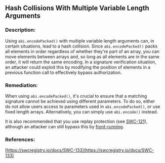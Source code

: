 ## Hash Collisions With Multiple Variable Length Arguments

### Description:
Using `abi.encodePacked()` with multiple variable length arguments can, in certain situations, lead to a hash collision. Since `abi.encodePacked()` packs all elements in order regardless of whether they're part of an array, you can move elements between arrays and, so long as all elements are in the same order, it will return the same encoding. In a signature verification situation, an attacker could exploit this by modifying the position of elements in a previous function call to effectively bypass authorization.

### Remediation:
When using `abi.encodePacked()`, it's crucial to ensure that a matching signature cannot be achieved using different 
parameters. To do so, either do not allow users access to parameters used in `abi.encodePacked()`, or use fixed length arrays. Alternatively, you can simply use `abi.encode()` instead.

It is also recommended that you use replay protection (see [SWC-121](https://swcregistry.io/docs/SWC-121)), although an attacker can still bypass this by [front-running](https://swcregistry.io/docs/SWC-114).

### References:
[https://swcregistry.io/docs/SWC-133](https://swcregistry.io/docs/SWC-133)